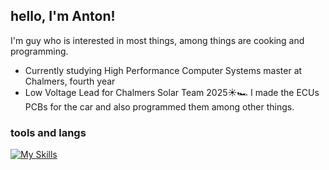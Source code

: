 ## hello, I'm Anton!

I'm guy who is interested in most things, among things are cooking and programming.

- Currently studying High Performance Computer Systems master at Chalmers, fourth year
- Low Voltage Lead for Chalmers Solar Team 2025☀️🏎️ I made the ECUs PCBs for the car and also programmed them among other things.

### tools and langs
[![My Skills](https://skillicons.dev/icons?i=cpp,c,bash,cmake,neovim,apple,linux)](https://skillicons.dev)

<!--
**krantzanton/krantzanton** is a ✨ _special_ ✨ repository because its `README.md` (this file) appears on your GitHub profile.

Here are some ideas to get you started:

- 🔭 I’m currently working on ...
- 🌱 I’m currently learning ...
- 👯 I’m looking to collaborate on ...
- 🤔 I’m looking for help with ...
- 💬 Ask me about ...
- 📫 How to reach me: ...
- 😄 Pronouns: ...
- ⚡ Fun fact: ...
-->
